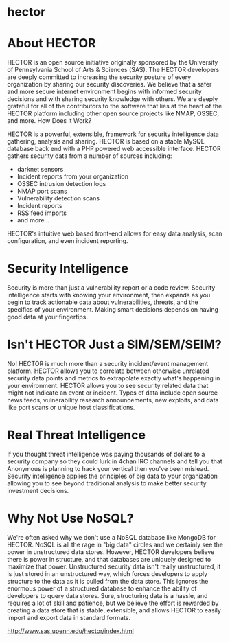 hector
======


# About HECTOR

HECTOR is an open source initiative originally sponsored by the University of Pennsylvania School of Arts & Sciences (SAS). The HECTOR developers are deeply committed to increasing the security posture of every organization by sharing our security discoveries. We believe that a safer and more secure internet environment begins with informed security decisions and with sharing security knowledge with others. We are deeply grateful for all of the contributors to the software that lies at the heart of the HECTOR platform including other open source projects like NMAP, OSSEC, and more.
How Does it Work?

HECTOR is a powerful, extensible, framework for security intelligence data gathering, analysis and sharing. HECTOR is based on a stable MySQL database back end with a PHP powered web accessible interface. HECTOR gathers security data from a number of sources including:

 - darknet sensors
 - Incident reports from your organization
 - OSSEC intrusion detection logs
 - NMAP port scans
 - Vulnerability detection scans
 - Incident reports
 - RSS feed imports
 - and more...

HECTOR's intuitive web based front-end allows for easy data analysis, scan configuration, and even incident reporting.

# Security Intelligence

Security is more than just a vulnerability report or a code review. Security intelligence starts with knowing your environment, then expands as you begin to track actionable data about vulnerabilities, threats, and the specifics of your environment. Making smart decisions depends on having good data at your fingertips.

# Isn't HECTOR Just a SIM/SEM/SEIM?

No! HECTOR is much more than a security incident/event management platform. HECTOR allows you to correlate between otherwise unrelated security data points and metrics to extrapolate exactly what's happening in your environment. HECTOR allows you to see security related data that might not indicate an event or incident. Types of data include open source news feeds, vulnerability research announcements, new exploits, and data like port scans or unique host classifications.

# Real Threat Intelligence

If you thought threat intelligence was paying thousands of dollars to a security company so they could lurk in 4chan IRC channels and tell you that Anonymous is planning to hack your vertical then you've been mislead. Security intelligence applies the principles of big data to your organization allowing you to see beyond traditional analysis to make better security investment decisions.

# Why Not Use NoSQL?

We're often asked why we don't use a NoSQL database like MongoDB for HECTOR. NoSQL is all the rage in "big data" circles and we certainly see the power in unstructured data stores. However, HECTOR developers believe there is power in structure, and that databases are uniquely designed to maximize that power. Unstructured security data isn't really unstructured, it is just stored in an unstructured way, which forces developers to apply structure to the data as it is pulled from the data store. This ignores the enormous power of a structured database to enhance the ability of developers to query data stores. Sure, structuring data is a hassle, and requires a lot of skill and patience, but we believe the effort is rewarded by creating a data store that is stable, extensible, and allows HECTOR to easily import and export data in standard formats.

http://www.sas.upenn.edu/hector/index.html
